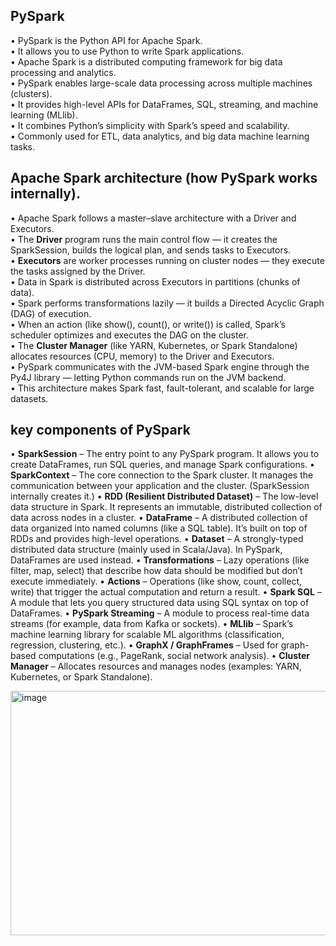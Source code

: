 ## PySpark
• PySpark is the Python API for Apache Spark.  
• It allows you to use Python to write Spark applications.  
• Apache Spark is a distributed computing framework for big data processing and analytics.  
• PySpark enables large-scale data processing across multiple machines (clusters).  
• It provides high-level APIs for DataFrames, SQL, streaming, and machine learning (MLlib).  
• It combines Python’s simplicity with Spark’s speed and scalability.  
• Commonly used for ETL, data analytics, and big data machine learning tasks.

## Apache Spark architecture (how PySpark works internally).
• Apache Spark follows a master–slave architecture with a Driver and Executors.  
• The **Driver** program runs the main control flow — it creates the SparkSession, builds the logical plan, and sends tasks to Executors.  
• **Executors** are worker processes running on cluster nodes — they execute the tasks assigned by the Driver.  
• Data in Spark is distributed across Executors in partitions (chunks of data).  
• Spark performs transformations lazily — it builds a Directed Acyclic Graph (DAG) of execution.  
• When an action (like show(), count(), or write()) is called, Spark’s scheduler optimizes and executes the DAG on the cluster.  
• The **Cluster Manager** (like YARN, Kubernetes, or Spark Standalone) allocates resources (CPU, memory) to the Driver and Executors.  
• PySpark communicates with the JVM-based Spark engine through the Py4J library — letting Python commands run on the JVM backend.  
• This architecture makes Spark fast, fault-tolerant, and scalable for large datasets.

## key components of PySpark
• **SparkSession** – The entry point to any PySpark program. 
                     It allows you to create DataFrames, run SQL queries, and manage Spark configurations.
• **SparkContext** – The core connection to the Spark cluster. 
                    It manages the communication between your application and the cluster. (SparkSession internally creates it.)
• **RDD (Resilient Distributed Dataset)** – The low-level data structure in Spark. 
                                            It represents an immutable, distributed collection of data across nodes in a cluster.
• **DataFrame** – A distributed collection of data organized into named columns (like a SQL table). 
                  It’s built on top of RDDs and provides high-level operations.
• **Dataset** – A strongly-typed distributed data structure (mainly used in Scala/Java). 
                In PySpark, DataFrames are used instead.
• **Transformations** – Lazy operations (like filter, map, select) that describe how data should be modified but don’t execute immediately.
• **Actions** – Operations (like show, count, collect, write) that trigger the actual computation and return a result.
• **Spark SQL** – A module that lets you query structured data using SQL syntax on top of DataFrames.
• **PySpark Streaming** – A module to process real-time data streams (for example, data from Kafka or sockets).
• **MLlib** – Spark’s machine learning library for scalable ML algorithms (classification, regression, clustering, etc.).
• **GraphX / GraphFrames** – Used for graph-based computations (e.g., PageRank, social network analysis).
• **Cluster Manager** – Allocates resources and manages nodes (examples: YARN, Kubernetes, or Spark Standalone).

<img width="887" height="391" alt="image" src="https://github.com/user-attachments/assets/67ca4bbd-00c3-4791-bcff-f4c829c0c13e" />





